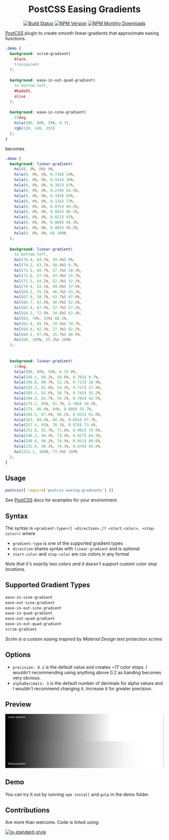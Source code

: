 <div align="center" markdown="1">

# PostCSS Easing Gradients

[![Build Status][ci-img]][ci]
[![NPM Version][npm-img]][npm]
[![NPM Monthly Downloads][dm-img]][npm]

</div>

[PostCSS] plugin to create smooth linear-gradients that approximate easing functions.

```css
.demo {
  background: scrim-gradient(
    black,
    transparent
  );

  background: ease-in-out-quad-gradient(
    to bottom left,
    #bada55,
    olive
  );

  background: ease-in-sine-gradient(
    23deg,
    hsla(300, 80%, 50%, 0.7),
    rgb(120, 140, 255)
  );
}
```
becomes
```css
.demo {
  background: linear-gradient(
    hsl(0, 0%, 0%) 0%,
    hsla(0, 0%, 0%, 0.738) 19%,
    hsla(0, 0%, 0%, 0.541) 34%,
    hsla(0, 0%, 0%, 0.382) 47%,
    hsla(0, 0%, 0%, 0.278) 56.5%,
    hsla(0, 0%, 0%, 0.194) 65%,
    hsla(0, 0%, 0%, 0.126) 73%,
    hsla(0, 0%, 0%, 0.075) 80.2%,
    hsla(0, 0%, 0%, 0.042) 86.1%,
    hsla(0, 0%, 0%, 0.021) 91%,
    hsla(0, 0%, 0%, 0.008) 95.2%,
    hsla(0, 0%, 0%, 0.002) 98.2%,
    hsla(0, 0%, 0%, 0) 100%
  );

  background: linear-gradient(
    to bottom left,
    hsl(74.4, 64.3%, 59.4%) 0%,
    hsl(74.2, 63.2%, 58.8%) 9.7%,
    hsl(73.5, 60.7%, 57.1%) 18.3%,
    hsl(72.6, 57.5%, 54.9%) 25.7%,
    hsl(71.5, 54.2%, 52.3%) 32.2%,
    hsl(70.4, 52.1%, 49.6%) 37.9%,
    hsl(69.2, 55.1%, 46.7%) 43.1%,
    hsl(67.9, 58.7%, 43.7%) 47.9%,
    hsl(66.7, 62.8%, 40.6%) 52.4%,
    hsl(65.4, 67.6%, 37.7%) 57.2%,
    hsl(64.2, 72.9%, 34.8%) 62.4%,
    hsl(63, 79%, 32%) 68.2%,
    hsl(61.9, 85.5%, 29.5%) 74.7%,
    hsl(60.9, 92.3%, 27.3%) 82.2%,
    hsl(60.2, 97.8%, 25.7%) 90.9%,
    hsl(60, 100%, 25.1%) 100%
  );


  background: linear-gradient(
    23deg,
    hsla(300, 80%, 50%, 0.7) 0%,
    hsla(299.1, 80.2%, 50.6%, 0.703) 9.7%,
    hsla(296.8, 80.7%, 52.1%, 0.713) 18.9%,
    hsla(293.3, 81.6%, 54.3%, 0.727) 27.4%,
    hsla(289.1, 82.6%, 56.7%, 0.745) 35.2%,
    hsla(284.3, 83.7%, 59.2%, 0.764) 42.5%,
    hsla(279.2, 85%, 61.7%, 0.786) 49.3%,
    hsla(274, 86.4%, 64%, 0.808) 55.7%,
    hsla(268.5, 87.8%, 66.2%, 0.831) 61.8%,
    hsla(263, 89.4%, 68.2%, 0.854) 67.7%,
    hsla(257.4, 91%, 70.1%, 0.878) 73.4%,
    hsla(251.8, 92.7%, 71.8%, 0.902) 78.9%,
    hsla(246.2, 94.4%, 73.4%, 0.927) 84.3%,
    hsla(240.6, 96.2%, 74.9%, 0.951) 89.6%,
    hsla(235.4, 98.3%, 74.3%, 0.976) 94.9%,
    hsl(231.1, 100%, 73.5%) 100%
  );
}
```

## Usage

```js
postcss([ require('postcss-easing-gradients') ])
```
See [PostCSS] docs for examples for your environment.

## Syntax

The syntax is `<gradient-type>([ <direction>,]? <start-color>, <stop-color>)` where
* `gradient-type` is one of the supported gradient types
* `direction` shares syntax with `linear-gradient` and is optional
* `start-color` and `stop-color` are css colors in any format

*Note that it's exactly two colors and it doesn't support custom color stop locations.*

## Supported Gradient Types
```css
ease-in-sine-gradient
ease-out-sine-gradient
ease-in-out-sine-gradient
ease-in-quad-gradient
ease-out-quad-gradient
ease-in-out-quad-gradient
scrim-gradient
```

*Scrim is a custom easing inspired by Material Design text protection scrims*

## Options
* `precision: 0.1` is the default value and creates ~17 color stops. I wouldn't recommending using anything above 0.2 as banding becomes very obvious.
* `alphaDecimals: 3` is the default number of decimals for alpha values and I wouldn't recommend changing it. Increase it for greater precision.

## Preview
![preview](assets/preview.jpg)


## Demo
You can try it out by running `npm install` and `gulp` in the demo folder.

## Contributions
Are more than welcome. Code is linted using:

[![js-standard-style][js-img]][js]


[PostCSS]: https://github.com/postcss/postcss
[ci-img]:  https://img.shields.io/travis/larsenwork/postcss-easing-gradients.svg
[ci]:      https://travis-ci.org/larsenwork/postcss-easing-gradients
[js-img]:  https://cdn.rawgit.com/feross/standard/master/badge.svg
[js]:      https://standardjs.com
[npm-img]: https://img.shields.io/npm/v/postcss-easing-gradients.svg
[npm]:     https://www.npmjs.com/package/postcss-easing-gradients
[dm-img]:  https://img.shields.io/npm/dm/postcss-easing-gradients.svg
